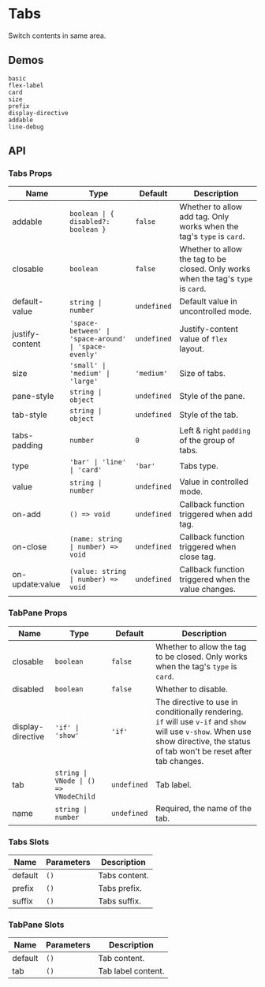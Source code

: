 # Tabs

Switch contents in same area.

## Demos

```demo
basic
flex-label
card
size
prefix
display-directive
addable
line-debug
```

## API

### Tabs Props

| Name | Type | Default | Description |
| --- | --- | --- | --- |
| addable | `boolean \| { disabled?: boolean }` | `false` | Whether to allow add tag. Only works when the tag's `type` is `card`. |
| closable | `boolean` | `false` | Whether to allow the tag to be closed. Only works when the tag's `type` is `card`. |
| default-value | `string \| number` | `undefined` | Default value in uncontrolled mode. |
| justify-content | `'space-between' \| 'space-around' \| 'space-evenly'` | `undefined` | Justify-content value of `flex` layout. |
| size | `'small' \| 'medium' \| 'large'` | `'medium'` | Size of tabs. |
| pane-style | `string \| object` | `undefined` | Style of the pane. |
| tab-style | `string \| object` | `undefined` | Style of the tab. |
| tabs-padding | `number` | `0` | Left & right `padding` of the group of tabs. |
| type | `'bar' \| 'line' \| 'card'` | `'bar'` | Tabs type. |
| value | `string \| number` | `undefined` | Value in controlled mode. |
| on-add | `() => void` | `undefined` | Callback function triggered when add tag. |
| on-close | `(name: string \| number) => void` | `undefined` | Callback function triggered when close tag. |
| on-update:value | `(value: string \| number) => void` | `undefined` | Callback function triggered when the value changes. |

### TabPane Props

| Name | Type | Default | Description |
| --- | --- | --- | --- |
| closable | `boolean` | `false` | Whether to allow the tag to be closed. Only works when the tag's `type` is `card`. |
| disabled | `boolean` | `false` | Whether to disable. |
| display-directive | `'if' \| 'show'` | `'if'` | The directive to use in conditionally rendering. `if` will use `v-if` and `show` will use `v-show`. When use show directive, the status of tab won't be reset after tab changes. |
| tab | `string \| VNode \| () => VNodeChild` | `undefined` | Tab label. |
| name | `string \| number` | `undefined` | Required, the name of the tab. |

### Tabs Slots

| Name    | Parameters | Description   |
| ------- | ---------- | ------------- |
| default | `()`       | Tabs content. |
| prefix  | `()`       | Tabs prefix.  |
| suffix  | `()`       | Tabs suffix.  |

### TabPane Slots

| Name    | Parameters | Description        |
| ------- | ---------- | ------------------ |
| default | `()`       | Tab content.       |
| tab     | `()`       | Tab label content. |
